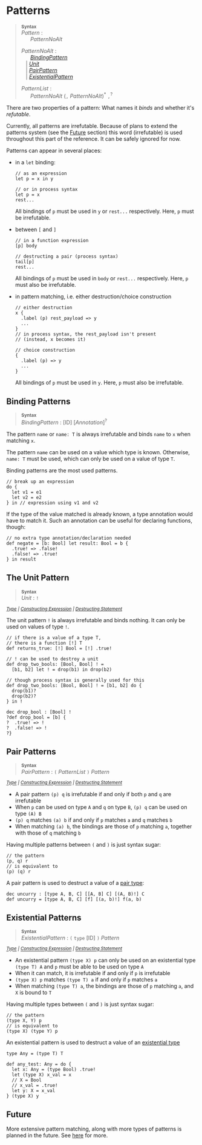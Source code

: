 # Patterns

> **<sup>Syntax</sup>**\
> _Pattern_ :\
> &nbsp;&nbsp; &nbsp;&nbsp; _PatternNoAlt_ <!--\
> &nbsp;&nbsp; | [_AltPattern_](#alternatives)-->
>
> _PatternNoAlt_ :\
> &nbsp;&nbsp; &nbsp;&nbsp; [_BindingPattern_](#binding-patterns) \
> &nbsp;&nbsp; | [_Unit_](#the-unit-pattern) \
> &nbsp;&nbsp; | [_PairPattern_](#pair-patterns) <!--\
> &nbsp;&nbsp; | [_VariantPattern_](#variant-patterns) \
> &nbsp;&nbsp; | [_BlankPattern_](#the-blank-pattern) \
> &nbsp;&nbsp; | [_GroupedPattern_](#grouped-patterns) -->\
> &nbsp;&nbsp; | [_ExistentialPattern_](#existential-patterns)
>
> _PatternList_ :\
> &nbsp;&nbsp; &nbsp;&nbsp; _PatternNoAlt_ (`,` _PatternNoAlt_)<sup>*</sup> `,`<sup>?</sup>

There are two properties of a pattern: What names it *binds* and whether it's *refutable*.

<div id="irrefutable-note" class="warning" style="--warning-border: var(--note-border)">

Currently, all patterns are irrefutable. Because of plans to extend the patterns system (see the [Future](#future) section) this word (irrefutable) is used throughout this part of the reference. It can be safely ignored for now.
</div>

Patterns can appear in several places:
- in a `let` binding:
  ```par
  // as an expression
  let p = x in y

  // or in process syntax
  let p = x
  rest...
  ```
  All bindings of `p` must be used in `y` or `rest...` respectively.
  Here, `p` must be irrefutable.

- between `[` and `]`
  ```par
  // in a function expression
  [p] body

  // destructing a pair (process syntax)
  tail[p]
  rest...
  ```
  All bindings of `p` must be used in `body` or `rest...` respectively.
  Here, `p` must also be irrefutable.

<!-- - in pattern matching, i.e. either destruction
  ```par
  x {
    p1 => y1,
    p2 => y2,
    ...
  }
  ```
  Here, the patterns `p1`, `p2`, ... don't have to be irrefutable. All bindings of a pattern `p` must be used in the corresponding branch `y` though.

  The matching must be *exhaustive*, i.e. every possible value of `x` must be matched in some branch. If multiple branches would match `x`, the first one is used.-->
- in pattern matching, i.e. either destruction/choice construction
  ```par
  // either destruction
  x {
    .label (p) rest_payload => y
    ...
  }
  // in process syntax, the rest_payload isn't present
  // (instead, x becomes it)

  // choice construction
  {
    .label (p) => y
    ...
  }
  ```
  All bindings of `p` must be used in `y`.
  Here, `p` must also be irrefutable.

## Binding Patterns

> **<sup>Syntax</sup>**\
> _BindingPattern_ : [ID] [_Annotation_]<sup>?</sup> <!--(`@` _PatternNoAlt_)<sup>?</sup>-->

<!--The optional `@` and what comes after is called a *subpattern*.

If no subpattern is present, the pattern always matches and binds to its name:-->

The pattern `name` or `name: T` is always irrefutable and binds `name` to `x` when matching `x`.

The pattern `name` can be used on a value which type is known. Otherwise, `name: T` must be used, which can only be used on a value of type `T`.

Binding patterns are the most used patterns.
```par
// break up an expression
do {
  let v1 = e1
  let v2 = e2
} in // expression using v1 and v2
```

If the type of the value matched is already known, a type annotation would have to match it.
Such an annotation can be useful for declaring functions, though:
```par
// no extra type annotation/declaration needed
def negate = [b: Bool] let result: Bool = b {
  .true! => .false!
  .false! => .true!
} in result
```

<!--If a subpattern is present, however, `name @ subp` matches exactly when `subp` matches. Generally, it is refutable. When matching `x`, it binds `name` to `x`. All bindings of `subp` are consumed by `name`, i.e. they can't be used anymore. For that reason, the [blank pattern](#the-blank-pattern) `_` may be used inside `subp`.
```par
// example
```-->

## The Unit Pattern

> **<sup>Syntax</sup>**\
> _Unit_ : `!`

*<sup>
[Type](types.md#the-unit-type)
| [Constructing Expression](./expressions/construction.md#the-unit-expression)
| [Destructing Statement](./statements/commands.md#todo)
</sup>*

The unit pattern `!` is always irrefutable and binds nothing.
It can only be used on values of type `!`.

```par
// if there is a value of a type T,
// there is a function [!] T
def returns_true: [!] Bool = [!] .true!

// ! can be used to destroy a unit
def drop_two_bools: [Bool, Bool] ! = 
  [b1, b2] let ! = drop(b1) in drop(b2)

// though process syntax is generally used for this
def drop_two_bools: [Bool, Bool] ! = [b1, b2] do {
  drop(b1)?
  drop(b2)?
} in !

dec drop_bool : [Bool] ! 
?def drop_bool = [b] {
?  .true! => !
?  .false! => !
?}
```

## Pair Patterns

> **<sup>Syntax</sup>**\
> _PairPattern_ : `(` _PatternList_ `)` _Pattern_

*<sup>
[Type](types.md#pair-types)
| [Constructing Expression](./expressions/construction.md#pair-expressions)
| [Destructing Statement](./statements/commands.md#todo)
</sup>*

- A pair pattern `(p) q` is irrefutable if and only if both `p` and `q` are irrefutable
- When `p` can be used on type `A` and `q` on type `B`, `(p) q` can be used on type `(A) B`
- `(p) q` matches `(a) b` if and only if `p` matches `a` and `q` matches `b`
- When matching `(a) b`, the bindings are those of `p` matching `a`, together with those of `q` matching `b`

Having multiple patterns between `(` and `)` is just syntax sugar:
```par
// the pattern
(p, q) r
// is equivalent to
(p) (q) r
```

A pair pattern is used to destruct a value of a [pair type](types.md#pair-types):
```par
dec uncurry : [type A, B, C] [[A, B] C] [(A, B)!] C
def uncurry = [type A, B, C] [f] [(a, b)!] f(a, b)
```


<!--## Variant Patterns

> **<sup>Syntax</sup>**\
> _VariantPattern_ : [_Label_](types.md) _PatternNoAlt_

*<sup>
[Type](types.md#either-types)
| [Constructing Expression](./expressions/construction.md#either-selections)
</sup>*

- A variant pattern `.la p` can only be used on type `either { .la A, ... }` and `p` must be able to be used on type `A`
- The pattern cannot be used if the type of the value being matched on is unknown
- When it can match, it is irrefutable if and only if the `either` has exactly one variant
- `.la p` matches `x` if and only if `x` is of the variant `.la` and `p` matches the payload of `x`
- Its bindings are those of `p`

Variant patterns are almost exclusively used in destructing values of either types (in [expressions](./expressions/application.md#either-destructions) or [statements](./statements/commands.md#todo)):
```par
dec get_second : [type T] [List<T>] (Option<T>) List<T>
def get_second = [type T] [list] list {
  .item(fst).item(snd) rest => (.some snd) .item(fst) rest,
  other => (.none!) other
}
```

## Grouped Patterns

> **<sup>Syntax</sup>**\
> _GroupedPattern_ : `{` _Pattern_ `}`

A grouped pattern is equivalent to its body.
-->

## Existential Patterns

> **<sup>Syntax</sup>**\
> _ExistentialPattern_ : `(` `type` [ID] `)` _Pattern_

*<sup>
[Type](types.md#existential-types)
| [Constructing Expression](./expressions/construction.md#existential-constructions)
| [Destructing Statement](./statements/commands.md#todo)
</sup>*

- An existential pattern `(type X) p` can only be used on an existential type `(type T) A` and `p` must be able to be used on type `A`
- When it can match, it is irrefutable if and only if `p` is irrefutable
- `(type X) p` matches `(type T) a` if and only if `p` matches `a`
- When matching `(type T) a`, the bindings are those of `p` matching `a`, and `X` is bound to `T`

Having multiple types between `(` and `)` is just syntax sugar:
```par
// the pattern
(type X, Y) p
// is equivalent to
(type X) (type Y) p
```

An existential pattern is used to destruct a value of an [existential type](types.md#existential-types)
```par
type Any = (type T) T

def any_test: Any = do {
  let x: Any = (type Bool) .true!
  let (type X) x_val = x
  // X = Bool
  // x_val = .true!
  let y: X = x_val
} (type X) y
```

<!--## Alternatives

> **<sup>Syntax</sup>**\
> _Alternatives_ : `|`<sup>?</sup> _PatternNoAlt_ (`|` _PatternNoAlt_)<sup>+</sup>

- The alternatives `a | b | ...` can be used on type `T` if `a`, `b`, ... can all be used on type `T`
- Together, they're an irrefutable pattern if and only if (todo)
-->

## Future

More extensive pattern matching, along with more types of patterns is planned in the future. See [here](future.md) for more.